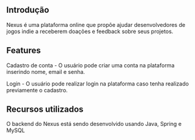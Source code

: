 ## Introdução
Nexus é uma plataforma online que propõe ajudar desenvolvedores de jogos indie a receberem doações e feedback sobre seus projetos.

## Features
Cadastro de conta - O usuário pode criar uma conta na plataforma inserindo nome, email e senha.

Login - O usuário pode realizar login na plataforma caso tenha realizado previamente o cadastro.

## Recursos utilizados
O backend do Nexus está sendo desenvolvido usando Java, Spring e MySQL
